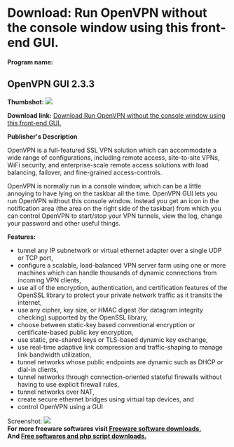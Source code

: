# Download: Run OpenVPN without the console window using this front-end GUI.

**Program name:**

## OpenVPN GUI 2.3.3

  
**Thumbshot:** ![](http://www.freewarefiles.com/screenshot/openvpngui_md.jpg)   
  
**Download link:** [Download Run OpenVPN without the console window using this front-end GUI.](http://freesoftwares.boysofts.com/OpenVPN-GUI_program_15168.html)  
  


**Publisher's Description**  
  


OpenVPN is a full-featured SSL VPN solution which can accommodate a wide range of configurations, including remote access, site-to-site VPNs, WiFi security, and enterprise-scale remote access solutions with load balancing, failover, and fine-grained access-controls. 

OpenVPN is normally run in a console window, which can be a little annoying to have lying on the taskbar all the time. OpenVPN GUI lets you run OpenVPN without this console window. Instead you get an icon in the notification area (the area on the right side of the taskbar) from which you can control OpenVPN to start/stop your VPN tunnels, view the log, change your password and other useful things.

**Features:**

  * tunnel any IP subnetwork or virtual ethernet adapter over a single UDP or TCP port, 
  * configure a scalable, load-balanced VPN server farm using one or more machines which can handle thousands of dynamic connections from incoming VPN clients, 
  * use all of the encryption, authentication, and certification features of the OpenSSL library to protect your private network traffic as it transits the internet, 
  * use any cipher, key size, or HMAC digest (for datagram integrity checking) supported by the OpenSSL library, 
  * choose between static-key based conventional encryption or certificate-based public key encryption, 
  * use static, pre-shared keys or TLS-based dynamic key exchange, 
  * use real-time adaptive link compression and traffic-shaping to manage link bandwidth utilization, 
  * tunnel networks whose public endpoints are dynamic such as DHCP or dial-in clients, 
  * tunnel networks through connection-oriented stateful firewalls without having to use explicit firewall rules, 
  * tunnel networks over NAT, 
  * create secure ethernet bridges using virtual tap devices, and 
  * control OpenVPN using a GUI 

  
  
Screenshot: ![](http://www.freewarefiles.com/screenshot/openvpngui.jpg)   
**For more freeware softwares visit [Freeware software downloads.](http://freesoftwares.boysofts.com/)**   
**And [Free softwares and php script downloads.](http://www.boysofts.com/)**
